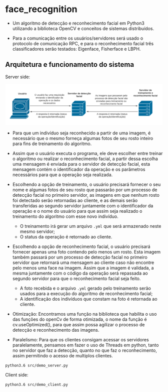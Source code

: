 # face_recognition
- Um algoritmo de detecção e reconhecimento facial em Python3 utilizando a biblioteca OpenCV e conceitos de sistemas distribuídos.

- Para a comunicação entre os usuários/servidores será usado o protocolo de comunicação RPC, e para o reconhecimento facial três classificadores serão testados: Eigenface, Fisherface e LBPH.

## Arquitetura e funcionamento do sistema
Server side:

<p align="center">
  <img src="arquitetura.png"/>
</p>

- Para que um indivíduo seja reconhecido a partir de uma imagem, é necessário que o mesmo forneça algumas fotos de seu rosto inteiro para fins de treinamento do algoritmo.

- Assim que o usuário executa o programa, ele deve escolher entre treinar o algoritmo ou realizar o reconhecimento facial, a partir dessa escolha uma mensagem é enviada para o servidor de detecção facial, esta mensagem contém o identificador da operação e os parâmetros necessários para que a operação seja realizada.

- Escolhendo a opção de treinamento, o usuário precisará fornecer o seu nome e algumas fotos de seu rosto que passarão por um processo de detecção facial no primeiro servidor, as imagens em que nenhum rosto foi detectado serão retornadas ao cliente, e as demais serão transferidas ao segundo servidor juntamente com o identificador da operação e o nome do usuário para que assim seja realizado o treinamento do algoritmo com esse novo indivíduo. 
	- O treinamento irá gerar um arquivo `.yml` que será armazenado neste mesmo servidor;
	- O status da operação é retornado ao cliente.

- Escolhendo a opção de reconhecimento facial, o usuário precisará fornecer apenas uma foto contendo pelo menos um rosto. Esta imagem também passará por um processo de detecção facial no primeiro servidor que retornará uma mensagem ao cliente caso não encontre pelo menos uma face na imagem. Assim que a imagem é validada, a mesma juntamente com o código da operação será repassada ao segundo servidor para que o reconhecimento facial seja feito. 
	- A foto recebida e o arquivo `.yml` gerado pelo treinamento serão usados para a execução do algoritmo de reconhecimento facial;
	- A identificação dos indivíduos que constam na foto é retornada ao cliente.

- Otimização: Encontramos uma função na biblioteca que habilita o uso das funções do openCv de forma otimizada, o nome da função é cv.useOptimized(), para que assim possa agilizar o processo de detecção e reconhecimento das imagens.

- Paralelismo: Para que os clientes consigam acessar os servidores paralelamente, pensamos em fazer o uso de Threads em python, tanto no servidor que faz a detecção, quanto no que faz o reconhecimento, assim permitindo o acesso de multiplos clientes. 
```
python3.6 src/demo_server.py
```

Client side:

```
python3.6 src/demo_client.py
